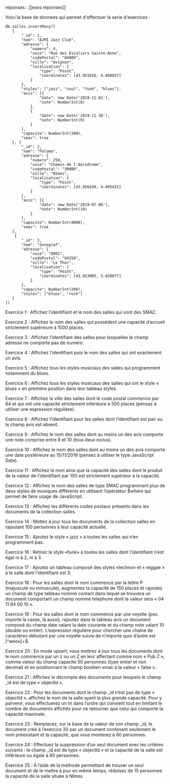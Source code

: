 réponses : [[exos réponses]]

Voici la base de donnees qui permet d'effectuer la serie d'exercices :

```
db.salles.insertMany([ 
   { 
       "_id": 1, 
       "nom": "AJMI Jazz Club", 
       "adresse": { 
           "numero": 4, 
           "voie": "Rue des Escaliers Sainte-Anne", 
           "codePostal": "84000", 
           "ville": "Avignon", 
           "localisation": { 
               "type": "Point", 
               "coordinates": [43.951616, 4.808657] 
           } 
       }, 
       "styles": ["jazz", "soul", "funk", "blues"], 
       "avis": [{ 
               "date": new Date('2019-11-01'), 
               "note": NumberInt(8) 
           }, 
           { 
               "date": new Date('2019-11-30'), 
               "note": NumberInt(9) 
           } 
       ], 
       "capacite": NumberInt(300), 
       "smac": true 
   }, { 
       "_id": 2, 
       "nom": "Paloma", 
       "adresse": { 
           "numero": 250, 
           "voie": "Chemin de l'Aérodrome", 
           "codePostal": "30000", 
           "ville": "Nîmes", 
           "localisation": { 
               "type": "Point", 
               "coordinates": [43.856430, 4.405415] 
           } 
       }, 
       "avis": [{ 
               "date": new Date('2019-07-06'), 
               "note": NumberInt(10) 
           } 
       ], 
       "capacite": NumberInt(4000), 
       "smac": true 
   }, 
    { 
       "_id": 3, 
       "nom": "Sonograf", 
       "adresse": { 
           "voie": "D901", 
           "codePostal": "84250", 
           "ville": "Le Thor", 
           "localisation": { 
               "type": "Point", 
               "coordinates": [43.923005, 5.020077] 
           } 
       }, 
       "capacite": NumberInt(200), 
       "styles": ["blues", "rock"] 
   } 
]) 
```

Exercice 1 :
Affichez l’identifiant et le nom des salles qui sont des SMAC.

Exercice 2 :
Affichez le nom des salles qui possèdent une capacité d’accueil strictement supérieure à 1000 places.

Exercice 3 :
Affichez l’identifiant des salles pour lesquelles le champ adresse ne comporte pas de numéro.

Exercice 4 :
Affichez l’identifiant puis le nom des salles qui ont exactement un avis.

Exercice 5 :
Affichez tous les styles musicaux des salles qui programment notamment du blues.

Exercice 6 :
Affichez tous les styles musicaux des salles qui ont le style « blues » en première position dans leur tableau styles.

Exercice 7 :
Affichez la ville des salles dont le code postal commence par 84 et qui ont une capacité strictement inférieure à 500 places (pensez à utiliser une expression régulière).

Exercice 8 :
Affichez l’identifiant pour les salles dont l’identifiant est pair ou le champ avis est absent.

Exercice 9 :
Affichez le nom des salles dont au moins un des avis comporte une note comprise entre 8 et 10 (tous deux inclus).

Exercice 10 :
Affichez le nom des salles dont au moins un des avis comporte une date postérieure au 15/11/2019 (pensez à utiliser le type JavaScript Date).

Exercice 11 :
Affichez le nom ainsi que la capacité des salles dont le produit de la valeur de l’identifiant par 100 est strictement supérieur à la capacité.

Exercice 12 :
Affichez le nom des salles de type SMAC programmant plus de deux styles de musiques différents en utilisant l’opérateur $where qui permet de faire usage de JavaScript.

Exercice 13 :
Affichez les différents codes postaux présents dans les documents de la collection salles.

Exercice 14 :
Mettez à jour tous les documents de la collection salles en rajoutant 100 personnes à leur capacité actuelle.

Exercice 15 :
Ajoutez le style « jazz » à toutes les salles qui n’en programment pas.

Exercice 16 :
Retirez le style «funk» à toutes les salles dont l’identifiant n’est égal ni à 2, ni à 3.

Exercice 17 :
Ajoutez un tableau composé des styles «techno» et « reggae » à la salle dont l’identifiant est 3.

Exercice 18 :
Pour les salles dont le nom commence par la lettre P (majuscule ou minuscule), augmentez la capacité de 150 places et rajoutez un champ de type tableau nommé contact dans lequel se trouvera un document comportant un champ nommé telephone dont la valeur sera « 04 11 94 00 10 ».

Exercice 19 :
Pour les salles dont le nom commence par une voyelle (peu importe la casse, là aussi), rajoutez dans le tableau avis un document composé du champ date valant la date courante et du champ note valant 10 (double ou entier). L’expression régulière pour chercher une chaîne de caractères débutant par une voyelle suivie de n’importe quoi d’autre est [^aeiou]+$.

Exercice 20 :
En mode upsert, vous mettrez à jour tous les documents dont le nom commence par un z ou un Z en leur affectant comme nom « Pub Z », comme valeur du champ capacite 50 personnes (type entier et non décimal) et en positionnant le champ booléen smac à la valeur « false ».

Exercice 21 :
Affichez le décompte des documents pour lesquels le champ _id est de type « objectId ».

Exercice 22 :
Pour les documents dont le champ _id n’est pas de type « objectId », affichez le nom de la salle ayant la plus grande capacité. Pour y parvenir, vous effectuerez un tri dans l’ordre qui convient tout en limitant le nombre de documents affichés pour ne retourner que celui qui comporte la capacité maximale.

Exercice 23 :
Remplacez, sur la base de la valeur de son champ _id, le document créé à l’exercice 20 par un document contenant seulement le nom préexistant et la capacité, que vous monterez à 60 personnes.

Exercice 24 :
Effectuez la suppression d’un seul document avec les critères suivants : le champ _id est de type « objectId » et la capacité de la salle est inférieure ou égale à 60 personnes.

Exercice 25 :
À l’aide de la méthode permettant de trouver un seul document et de le mettre à jour en même temps, réduisez de 15 personnes la capacité de la salle située à Nîmes.